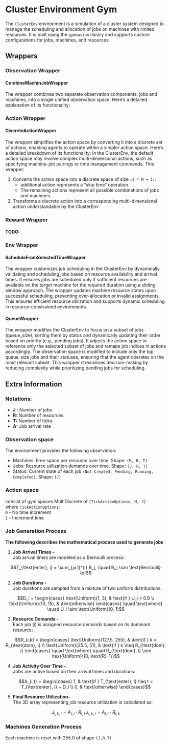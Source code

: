 # Cluster Environment Gym

The `ClusterEnv` environment is a simulation of a cluster system designed to manage the scheduling and allocation of jobs 
on machines with limited resources. It is built using the `gymnasium` library and supports custom configurations for jobs, machines, and resources.


## Wrappers

### Observation Wrapper

#### CombineMachinJobWrapper
The wrapper combines two separate observation components, jobs and machines, into a single unified observation space. 
Here’s a detailed explanation of its functionality:

### Action Wrapper

#### DiscreteActionWrapper
The wrapper simplifies the action space by converting it into a discrete set of actions, 
enabling agents to operate within a simpler action space. Here’s a detailed breakdown of its functionality:
In the ClusterEnv, the default action space may involve complex multi-dimensional actions, such as specifying machine-job pairings or time management commands. This wrapper:
1.	Converts the action space into a discrete space of size  `(J * M + 1)`: 
     - additional action represents a “skip time” operation.
     - The remaining actions represent all possible combinations of jobs and machines.
2.	Transforms a discrete action into a corresponding multi-dimensional action understandable by the ClusterEnv
### Reward Wrapper
#### TODO:

### Env Wrapper

#### ScheduleFromSelectedTimeWrapper
The wrapper customizes job scheduling in the ClusterEnv by dynamically validating and scheduling jobs based on resource availability
and arrival times. It ensures jobs are scheduled only if sufficient resources are available on the target machine for 
the required duration using a sliding window approach. The wrapper updates machine resource states upon successful scheduling, preventing
over-allocation or invalid assignments. This ensures efficient resource utilization and supports dynamic scheduling in resource-constrained environments.

#### QueueWrapper
The wrapper modifies the ClusterEnv to focus on a subset of jobs (queue_size), sorting them by status and dynamically updating their order based 
on priority (e.g., pending jobs). It adjusts the action space to reference only the selected subset of jobs and remaps 
job indices in actions accordingly. The observation space is modified to include only the top queue_size jobs and their statuses, ensuring that the agent operates on the most relevant subset.
This wrapper streamlines decision-making by reducing complexity while prioritizing pending jobs for scheduling.


## Extra Information

### Notations:
-   **J** : Number of jobs
-   **R:** Number of resources
-   **T:** Number of ticks
-   **A:** Job arrival rate 

### Observation space
The environment provides the following observation:
-   Machines: Free space per resource over time. Shape: `(M, R, T)`
-   Jobs: Resource utilization demands over time. Shape: `(J, R, T)`
-   Status: Current state of each job `(Not Created, Pending, Running, Completed)`. Shape: `(J)`

### Action space
consist of gym.spaces.MultiDiscrete of `[TickActionOptions, M, J]` </br>
where `TickActionOptions`: </br>
`0` - No time increment </br>
`1` - Increment time

### Job Generation Process

**The following describes the mathematical process used to generate jobs**
1. **Job Arrival Times -** </br>
Job arrival times are modeled as a Bernoulli process:
```math
T_{\text{enter}, i} = \sum_{j=1}^{i} B_j, \quad B_j \sim \text{Bernoulli}(p)
```

2. **Job Durations -** </br>
Job durations are sampled from a mixture of two uniform distributions:
```math
D_i = 
\begin{cases} 
\text{Uniform}(1, 3), & \text{if } U_i < 0.8 \\
\text{Uniform}(10, 15), & \text{otherwise}
\end{cases}
\quad \text{where} \quad U_i \sim \text{Uniform}(0, 1)
```

3.  **Resource Demands -** </br>
Each job (i) is assigned resource demands based on its dominant resource:
```math
R_{i,k} =
\begin{cases} 
\text{Uniform}(127.5, 255), & \text{if } k = R_{\text{dom}, i} \\
\text{Uniform}(25.5, 51), & \text{if } k \neq R_{\text{dom}, i}
\end{cases}
\quad \text{where} \quad R_{\text{dom}, i} \sim \text{Uniform}\{0, \text{R}-1\}
```

4. **Job Activity Over Time -** </br>
Jobs are active based on their arrival times and durations:
```math
A_{i,t} =
\begin{cases}
1, & \text{if } T_{\text{enter}, i} \leq t < T_{\text{enter}, i} + D_i \\
0, & \text{otherwise}
\end{cases}
```

5. **Final Resource Utilization-** </br>
The 3D array representing job resource utilization is calculated as:
```math
J_{i,k,t} = A_{i,t} \cdot R_{i,k}
J_{i,k,t} = A_{i,t} \cdot R_{i,k}
```

### Machines Generation Process
Each machine is reset with 255.0 of shape `(J,R,T)`
